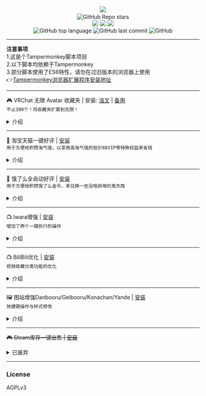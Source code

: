 <div align="center">
    <img src="https://github.com/nekozero/neko0-web-tools/raw/master/img/logo.png" width="400"">
    <br>
    <img alt="GitHub Repo stars" src="https://img.shields.io/github/stars/nekozero/neko0-web-tools?style=social">
    <br>
    <img src="https://img.shields.io/badge/not-a%20bug-brightgreen.svg"> 
    <img src="https://img.shields.io/badge/it's-a%20feature-brightgreen.svg"> 
    <img src="https://img.shields.io/badge/%F0%9F%90%BE-Neko-ff69b4.svg">
    <br>
    <img alt="GitHub top language" src="https://img.shields.io/github/languages/top/nekozero/neko0-web-tools">
    <img alt="GitHub last commit" src="https://img.shields.io/github/last-commit/nekozero/neko0-web-tools">
    <img alt="GitHub" src="https://img.shields.io/github/license/nekozero/neko0-web-tools">
</div>

----

**注意事项**  
1.这是个Tampermonkey脚本项目  
2.以下脚本均依赖于Tampermonkey  
3.部分脚本使用了ES6特性，请勿在过旧版本的浏览器上使用  
👉[Tampermonkey浏览器扩展程序安装地址](https://chrome.google.com/webstore/detail/tampermonkey/dhdgffkkebhmkfjojejmpbldmpobfkfo)  

---

🎮 VRChat 无限 Avatar 收藏夹 | 安装: [油叉](https://greasyfork.org/zh-CN/scripts/461702) | [备用](https://raw.githubusercontent.com/nekozero/neko0-web-tools/master/convenience/vrchat/vrchat.user.js)  
`不止300个！将收藏夹扩展到无限！`
<details>
<summary>介绍</summary>

###
[![github](https://shields.io/badge/open-source-24292f?logo=github&style=flat)](https://github.com/nekozero/neko0-web-tools/)
[![telegram](https://shields.io/badge/chat-support-informational?logo=telegram&style=flat)](https://t.me/vrc_limitless)
[![twitter](https://shields.io/badge/profile-photos-ff69b4?logo=twitter&style=flat)](https://twitter.com/jojuniori/media)
[![qq](https://shields.io/badge/qq-group-ffffff?logo=tencentqq&style=flat)](http://qm.qq.com/cgi-bin/qm/qr?_wv=1027&k=13j9jOL8twIZH3-R356UIa2xZwsW8gYG&authKey=o62UFhFWmDPOSN3ghW8xnDzu4TrBQCBk02rKFO2ndJFZHtrB8coYD25y9vNNMBKy&noverify=0&group_code=137750622)

官方免费的 **50** 个栏位不够用怎么办？

充了 **VRC+** 有 **300** 个栏位后还是不够用怎么办？

使用这个浏览器插件来填补 VRC 官网本该拥有的功能吧！

此开源脚本技巧性地使用了官方的 API 来<a href="#vrc1">**合法地**<sup>1</sup></a>管理您的 Avatars 并**增加到**<a href="#vrc2">**无上限**<sup>2</sup></a>的收藏数量

<!-- ~~视频教程: [📺 Youtube]()　[📺 BiliBili]()~~   -->

<video src='https://github.com/user-attachments/assets/40796bc4-4f65-4f0a-8a9e-e09450a74a30' width='100%'></video>

![](https://raw.githubusercontent.com/jojuniori/neko0-web-tools/master/img/vrchat-desktop-1.png)
![](https://raw.githubusercontent.com/jojuniori/neko0-web-tools/master/img/vrchat-desktop-2.png)
![](https://raw.githubusercontent.com/jojuniori/neko0-web-tools/master/img/vrchat.webm)

追加Avatar被封禁检测: 原版收藏夹里Avatar被封后就无法进行任何操作了，甚至无法联系作者，这里会留下收藏时Avatar的信息，并且可以通过作者的url去联系作者获取新的公开模型(如果有的话？) be like:

![](https://raw.githubusercontent.com/jojuniori/neko0-web-tools/master/img/vrc-broke-demo.png)

**<span id="vrc1">※</span>注1：虽然这是用官方的API在工作  
但个人觉得这毕竟还是有触碰到VRC+的利益  
鉴于官方推出VRC+之前那波封MOD加EAC的操作而言     
以后连自家的网站API都封掉的可能性也不是没有  
所以还是建议把有世界获取渠道的Avatar在`"来源世界"`中填入world_id当一份保险**

**<span id="vrc2">※</span>注2：不出意外的话 (指硬盘没满的情况下)  
可以收藏50万个Avatar以上  
但尚未能进行实际测试过  
可能游戏中加起来也没那么多Avatar**

本插件只适用于有**公开链接**的**公开模型(Public)**  
例如[👉这样的](https://vrchat.com/home/avatar/avtr_bc6c06ec-fda2-4490-8db2-946f618dba2d)  
并无任何盗模功能

#### 计划更新：  
- [x] 检测Avatar失效功能 [2023-05-02]
- [x] 系统的 Favorite Avatars Page 里追加检测是否已添加进 "无限收藏夹" [2023-10-09]
- [x] 无限收藏夹页的图片进行懒加载，避免收藏模型过多时一次性加载太多导致卡顿 [2023-10-09]
- [X] 增加更多不同的排序方式 [2024-11-16]  
- [X] 增加搜索功能 [2024-11-16]
- [X] 追加分页功能，以此解决超过1000条后页面卡顿的问题 [2024-11-16]
- [X] 对删除功能添加二步确认 [2024-11-20]
- [ ] 追加筛选模型负载功能，以便在不同场合挑选不同负载的模型，比如60人演唱会中选用"流畅"的，别的地方选用"极高负载"
- [ ] 添加可供自定义填写的“注释”“来源世界”   
- [ ] 添加标签系统，用于筛选分类模型  
- [ ] 追加新的更密集的宫格排列样式，与竖向传统详情列表的排列样式  
- [ ] 在Avatar列表单个的方框上添加一键复制URL的按钮（方便分享给好友）

👉 [» Join TG Discussion](https://t.me/+FANQrUGRV7A0YmM9) ✨

[![follow on twitter](https://img.shields.io/twitter/follow/jojuniori?label=Follow&style=social)](https://twitter.com/jojuniori/media)  [![Star on GitHub](https://img.shields.io/github/stars/nekozero/neko0-web-tools.svg?style=social)](https://github.com/nekozero/neko0-web-tools/stargazers)  

</details>

---

🛒 淘宝天猫一键好评 | [安装](https://greasyfork.org/zh-CN/scripts/14744)  
`用于方便地积攒淘气值，以享用高淘气值的低价88VIP等特殊权益来省钱`
<details>

<summary>介绍</summary>

### 用于方便地积攒淘气值，以享用高淘气值的低价88VIP等特殊权益来省钱

[![github](https://shields.io/badge/open-source-24292f?logo=github&style=flat)](https://github.com/nekozero/neko0-web-tools/)
[![telegram](https://shields.io/badge/chat-support-informational?logo=telegram&style=flat)](https://t.me/+URovzRdPTyHlWtQd)
[![twitter](https://shields.io/badge/profile-photos-ff69b4?logo=twitter&style=flat)](https://twitter.com/jojuniori/media)

### 🎉 追加了AI评论的全新版本，评论自然得一批！
### 🎉 再也不用担心被淘宝发邮件警告啦！
### 🎉 可自行选用ChatGPT或Gemini

![](https://raw.githubusercontent.com/jojuniori/neko0-web-tools/master/img/taobao-Anti-detection.gif)
▲当未使用AI评论的时候  
已更新写入评语时按全角句号(中文句号)分割已存储的评语并进行随机排序的功能选项  
随机抽取3个内容进行删除处理  
以此规避淘宝那套“滥用评价功能惩罚”的自动检测  
默认开启此功能

### ⚠️ 当未使用AI评论的时候
### ⚠️ 虽然有随机功能来规避
### ⚠️ 但是用的人多了后有些组合还是会被淘宝记录检测的  
### ⚠️ 所以追求完美的请务必使用自定义评语功能  
### ⚠️ 评价完一条后等几秒钟再评价下一条，不然被检测几率很高  

**自定义功能在评价页右下角有小齿轮用来设置**  
**输入框右上角的数字是字数统计**  

<video src='https://github.com/user-attachments/assets/311f399a-77c8-4b19-b465-de410b761e79' width='100%'></video>

<video src='https://github.com/user-attachments/assets/3da89db5-67e0-4500-9b3a-7e88d95ee59f' width='100%'></video>

▲当使用了AI评论的时候  

关于评价查看：

https://rate.taobao.com/myRate.htm "评价管理" -> "给他人的评价"

![](https://raw.githubusercontent.com/jojuniori/neko0-web-tools/master/img/taobao-myRate.png)

在淘宝&天猫评价页面添加一键好评按钮

![](https://raw.githubusercontent.com/jojuniori/neko0-web-tools/master/img/taobao-config1.png)

![](https://raw.githubusercontent.com/jojuniori/neko0-web-tools/master/img/taobao-config2.png)

淘宝一键好评：

![](https://raw.githubusercontent.com/jojuniori/neko0-web-tools/master/img/taobao2.png)

![](https://raw.githubusercontent.com/jojuniori/neko0-web-tools/master/img/taobao3.png)

![](https://raw.githubusercontent.com/jojuniori/neko0-web-tools/master/img/taobao4.png)

天猫一键好评：

![](https://raw.githubusercontent.com/jojuniori/neko0-web-tools/master/img/taobao5.png)

![](https://raw.githubusercontent.com/jojuniori/neko0-web-tools/master/img/taobao6.png)

[2020-12-14] 已更新在列表页直接一键好评：

![](https://raw.githubusercontent.com/jojuniori/neko0-web-tools/master/img/taobao-update1.png)


[2020-12-24] 加入一键自动全部好评功能，会根据已设定的内容自动挨个好评列表中的待评价商品：

![](https://raw.githubusercontent.com/jojuniori/neko0-web-tools/master/img/taobao-update2.png)

[2023-04-17] 加入使用 ChatGPT 进行 AI评语 功能 by [@Cp0204](https://github.com/Cp0204)：

![](https://user-images.githubusercontent.com/5239753/232384165-9d4135c4-68d7-408b-bf38-d9a690931181.gif)

[2024-11-23] 追加 Geimini 支持

</details>

----

🍔 饿了么全自动好评 | [安装](https://greasyfork.org/zh-CN/scripts/369326)  
`用于方便地积攒饿了么金币，来兑换一些没啥卵用的鬼东西`
<details>

<summary>介绍</summary>

###
[![github](https://shields.io/badge/open-source-24292f?logo=github&style=flat)](https://github.com/nekozero/neko0-web-tools/)
[![telegram](https://shields.io/badge/chat-support-informational?logo=telegram&style=flat)](https://t.me/+URovzRdPTyHlWtQd)
[![twitter](https://shields.io/badge/profile-photos-ff69b4?logo=twitter&style=flat)](https://twitter.com/jojuniori/media)

对于我这种天天点外卖的每次都要一个个去点星简直太麻烦了  
自动化是好文明，懒是第一生产力

安装后进入 https://h5.ele.me/  
点击右下角的自动好评就会开始执行  
会自动给未评价的订单打上好评  
如果有不想打好评的可以提前手动评价掉  

如果有人有改进意向欢迎Pull Requests

![](https://raw.githubusercontent.com/nekozero/neko0-web-tools/master/img/eleme.gif)

</details>

----

📺 Iwara增强 | [安装](https://greasyfork.org/zh-CN/scripts/382345)  
`增加了两个一键执行的操作`
<details>
<summary>介绍</summary>

###  
[![github](https://shields.io/badge/open-source-24292f?logo=github&style=flat)](https://github.com/nekozero/neko0-web-tools/)
[![telegram](https://shields.io/badge/chat-support-informational?logo=telegram&style=flat)](https://t.me/+URovzRdPTyHlWtQd)
[![twitter](https://shields.io/badge/profile-photos-ff69b4?logo=twitter&style=flat)](https://twitter.com/jojuniori/media)

目前提供了以下功能
1. 复制名字：复制出 “作者 - 作品名” 格式的名字
2. 一键复制名字 并 喜欢+关注+下载：按下即可复制名字，Like，Follow，并Download Source画质 的文件
3. 功能按钮移动到顶部，点赞过的按钮更醒目，进入视频后不用往下滚动就能一目了然看到自己有没有点赞(下载)过这个视频
4. 进入Ecchi版面自动点击R18警告的继续按钮
5. 针对新版“默认不以Source分辨率播放并无法记忆用户设置的问题”进行了优化，进入后自动加载最高分辨率源
6. 分辨率检测功能，每次进去就能看见作者上传的最高分辨率是多少了
7. 增加帧率侦测功能，低于60fps则以醒目颜色警示

用于收藏视频作品再方便不过了

并不影响页面其他原有功能

#### 更改格式 
![](https://raw.githubusercontent.com/nekozero/neko0-web-tools/master/img/iwara.gif)

#### 正面教材 <sub>Rin真是太棒了我™舔爆</sub>
![](https://raw.githubusercontent.com/nekozero/neko0-web-tools/master/img/iwara3.png)

#### 反面教材 
![](https://raw.githubusercontent.com/nekozero/neko0-web-tools/master/img/iwara4.png)

</details>

----

📺 BiliBili优化 | [安装](https://greasyfork.org/zh-CN/scripts/398155)  
`视频收藏分类功能的优化`
<details>
<summary>介绍</summary>

###  
[![github](https://shields.io/badge/open-source-24292f?logo=github&style=flat)](https://github.com/nekozero/neko0-web-tools/)
[![telegram](https://shields.io/badge/chat-support-informational?logo=telegram&style=flat)](https://t.me/+URovzRdPTyHlWtQd)
[![twitter](https://shields.io/badge/profile-photos-ff69b4?logo=twitter&style=flat)](https://twitter.com/jojuniori/media)

收藏视频弹窗优化

使用前：
![](https://raw.githubusercontent.com/nekozero/neko0-web-tools/master/img/bilibili1.png)

使用后：
![](https://raw.githubusercontent.com/nekozero/neko0-web-tools/master/img/bilibili2.png)

</details>

----

🖼 图站增强Danbooru/Gelbooru/Konachan/Yande | [安装](https://greasyfork.org/zh-CN/scripts/387907)  
`快捷键操作与样式修改`
<details>
<summary>介绍</summary>

###  
[![github](https://shields.io/badge/open-source-24292f?logo=github&style=flat)](https://github.com/nekozero/neko0-web-tools/)
[![telegram](https://shields.io/badge/chat-support-informational?logo=telegram&style=flat)](https://t.me/+URovzRdPTyHlWtQd)
[![twitter](https://shields.io/badge/profile-photos-ff69b4?logo=twitter&style=flat)](https://twitter.com/jojuniori/media)

加入了快捷键操作

* 按下 `←` 或 `A` 上一页
* 按下 `→` 或 `D` 下一页
* 按下 `S` 或 `O` 查看原图 (source/original)
* 按下 `F` 查看来源页面 (from)

Added shortcut key operation

* Press `←` or `A` to the previous page

* Press `→` or `D` to the next page

* Press `S` or `O` to view the original image (source/original)

* Press `F` to view the source page (from)

</details>

---

~~🎮 Steam库存一键出售 | [安装](https://greasyfork.org/zh-CN/scripts/35770)~~
<details>
<summary>已废弃</summary>

###  
库存和重复的卡太多的时候很实用

毕竟一个个写价格确认好几次太麻烦了

会自动获取起价，默认发售价格为起价+0.02

可安装后在脚本代码中自由调整

![](https://raw.githubusercontent.com/nekozero/neko0-web-tools/master/img/steam.png)

</details>

----

### License

AGPLv3
